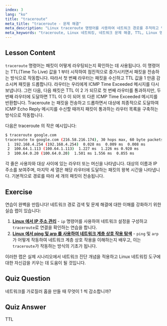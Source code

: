 ```yaml
---
index: 3
lang: "ko"
title: "traceroute"
meta_title: "traceroute - 문제 해결"
meta_description: "Linux traceroute 명령어를 사용하여 네트워크 경로를 추적하고 연결 문제를 해결하는 방법을 배웁니다. 초보자를 위한 TTL 및 패킷 라우팅을 이해합니다."
meta_keywords: "traceroute, Linux 네트워킹, 네트워크 문제 해결, TTL, Linux 명령어, 초보자, 튜토리얼"
---
```


## Lesson Content

`traceroute` 명령어는 패킷이 어떻게 라우팅되는지 확인하는 데 사용됩니다. 이 명령어는 TTL(Time To Live) 값을 1 부터 시작하여 점진적으로 증가시키면서 패킷을 전송하는 방식으로 작동합니다. 따라서 첫 번째 라우터는 패킷을 수신하고 TTL 값을 1 만큼 감소시켜 패킷을 드롭합니다. 라우터는 우리에게 ICMP Time Exceeded 메시지를 다시 보냅니다. 그런 다음, 다음 패킷은 TTL 이 2 가 되므로 첫 번째 라우터를 통과하지만, 두 번째 라우터에 도달하면 TTL 이 0 이 되어 또 다른 ICMP Time Exceeded 메시지를 반환합니다. Traceroute 는 패킷을 전송하고 드롭하면서 대상에 최종적으로 도달하여 ICMP Echo Reply 메시지를 수신할 때까지 패킷이 통과하는 라우터 목록을 구축하는 방식으로 작동합니다.

다음은 traceroute 의 작은 예시입니다:

```bash
$ traceroute google.com
traceroute to google.com (216.58.216.174), 30 hops max, 60 byte packets
 1  192.168.4.254 (192.168.4.254)  0.028 ms  0.009 ms  0.008 ms
 2  100.64.1.113 (100.64.1.113)  1.227 ms  1.226 ms 0.920 ms
 3  100.64.0.20 (100.64.0.20)  1.501 ms 1.556 ms  0.855 ms
```

각 줄은 사용자와 대상 사이에 있는 라우터 또는 머신을 나타냅니다. 대상의 이름과 IP 주소를 보여주며, 마지막 세 열은 해당 라우터에 도달하는 패킷의 왕복 시간을 나타냅니다. 기본적으로 경로를 따라 세 개의 패킷이 전송됩니다.

## Exercise

연습이 완벽을 만듭니다! 네트워크 경로 검색 및 문제 해결에 대한 이해를 강화하기 위한 실습 랩이 있습니다:

1. **[Linux 에서 IP 주소 관리](https://labex.io/ko/labs/linux-manage-ip-addressing-in-linux-592736)** - `ip` 명령어를 사용하여 네트워크 설정을 구성하고 `traceroute`로 연결을 확인하는 연습을 합니다.
2. **[Linux 에서 ping 및 arp 를 사용하여 네트워크 계층 상호 작용 탐색](https://labex.io/ko/labs/linux-explore-network-layer-interaction-with-ping-and-arp-in-linux-592746)** - `ping` 및 `arp`가 어떻게 작동하여 네트워크 계층 상호 작용을 이해하는지 배우고, 이는 `traceroute`가 작동하는 방식의 기초가 됩니다.

이러한 랩은 실제 시나리오에서 네트워크 진단 개념을 적용하고 Linux 네트워킹 도구에 대한 자신감을 키우는 데 도움이 될 것입니다.

## Quiz Question

네트워크를 가로질러 홉을 만들 때 무엇이 1 씩 감소합니까?

## Quiz Answer

TTL

